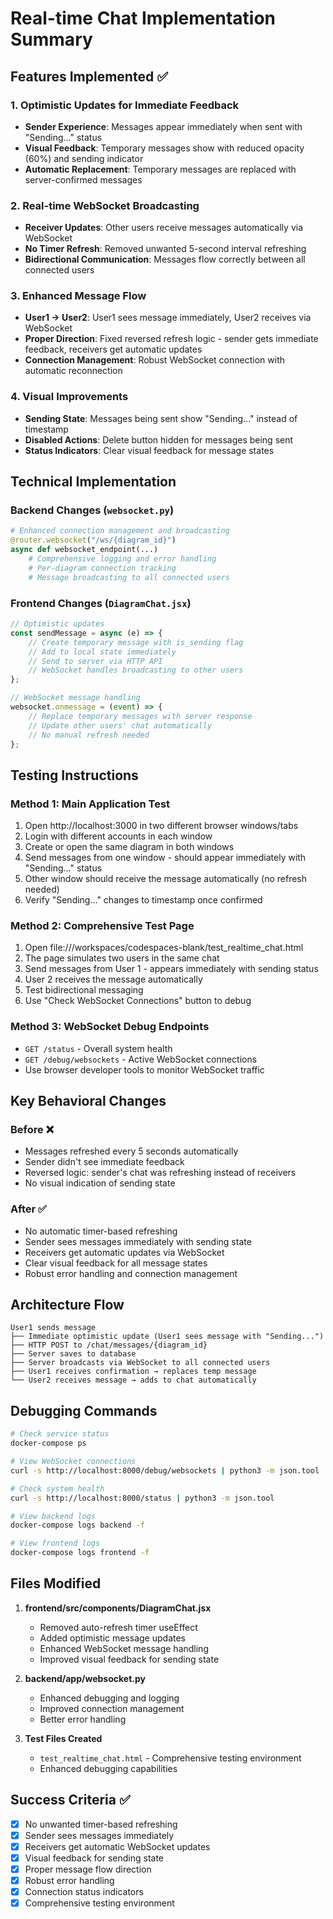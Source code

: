 # Real-time Chat Implementation Summary

## Features Implemented ✅

### 1. Optimistic Updates for Immediate Feedback
- **Sender Experience**: Messages appear immediately when sent with "Sending..." status
- **Visual Feedback**: Temporary messages show with reduced opacity (60%) and sending indicator
- **Automatic Replacement**: Temporary messages are replaced with server-confirmed messages

### 2. Real-time WebSocket Broadcasting
- **Receiver Updates**: Other users receive messages automatically via WebSocket
- **No Timer Refresh**: Removed unwanted 5-second interval refreshing
- **Bidirectional Communication**: Messages flow correctly between all connected users

### 3. Enhanced Message Flow
- **User1 → User2**: User1 sees message immediately, User2 receives via WebSocket
- **Proper Direction**: Fixed reversed refresh logic - sender gets immediate feedback, receivers get automatic updates
- **Connection Management**: Robust WebSocket connection with automatic reconnection

### 4. Visual Improvements
- **Sending State**: Messages being sent show "Sending..." instead of timestamp
- **Disabled Actions**: Delete button hidden for messages being sent
- **Status Indicators**: Clear visual feedback for message states

## Technical Implementation

### Backend Changes (`websocket.py`)
```python
# Enhanced connection management and broadcasting
@router.websocket("/ws/{diagram_id}")
async def websocket_endpoint(...)
    # Comprehensive logging and error handling
    # Per-diagram connection tracking
    # Message broadcasting to all connected users
```

### Frontend Changes (`DiagramChat.jsx`)
```javascript
// Optimistic updates
const sendMessage = async (e) => {
    // Create temporary message with is_sending flag
    // Add to local state immediately
    // Send to server via HTTP API
    // WebSocket handles broadcasting to other users
};

// WebSocket message handling
websocket.onmessage = (event) => {
    // Replace temporary messages with server response
    // Update other users' chat automatically
    // No manual refresh needed
};
```

## Testing Instructions

### Method 1: Main Application Test
1. Open http://localhost:3000 in two different browser windows/tabs
2. Login with different accounts in each window
3. Create or open the same diagram in both windows
4. Send messages from one window - should appear immediately with "Sending..." status
5. Other window should receive the message automatically (no refresh needed)
6. Verify "Sending..." changes to timestamp once confirmed

### Method 2: Comprehensive Test Page
1. Open file:///workspaces/codespaces-blank/test_realtime_chat.html
2. The page simulates two users in the same chat
3. Send messages from User 1 - appears immediately with sending status
4. User 2 receives the message automatically
5. Test bidirectional messaging
6. Use "Check WebSocket Connections" button to debug

### Method 3: WebSocket Debug Endpoints
- `GET /status` - Overall system health
- `GET /debug/websockets` - Active WebSocket connections
- Use browser developer tools to monitor WebSocket traffic

## Key Behavioral Changes

### Before ❌
- Messages refreshed every 5 seconds automatically
- Sender didn't see immediate feedback
- Reversed logic: sender's chat was refreshing instead of receivers
- No visual indication of sending state

### After ✅
- No automatic timer-based refreshing
- Sender sees messages immediately with sending state
- Receivers get automatic updates via WebSocket
- Clear visual feedback for all message states
- Robust error handling and connection management

## Architecture Flow

```
User1 sends message
├── Immediate optimistic update (User1 sees message with "Sending...")
├── HTTP POST to /chat/messages/{diagram_id}
├── Server saves to database
├── Server broadcasts via WebSocket to all connected users
├── User1 receives confirmation → replaces temp message
└── User2 receives message → adds to chat automatically
```

## Debugging Commands

```bash
# Check service status
docker-compose ps

# View WebSocket connections
curl -s http://localhost:8000/debug/websockets | python3 -m json.tool

# Check system health
curl -s http://localhost:8000/status | python3 -m json.tool

# View backend logs
docker-compose logs backend -f

# View frontend logs  
docker-compose logs frontend -f
```

## Files Modified

1. **frontend/src/components/DiagramChat.jsx**
   - Removed auto-refresh timer useEffect
   - Added optimistic message updates
   - Enhanced WebSocket message handling
   - Improved visual feedback for sending state

2. **backend/app/websocket.py** 
   - Enhanced debugging and logging
   - Improved connection management
   - Better error handling

3. **Test Files Created**
   - `test_realtime_chat.html` - Comprehensive testing environment
   - Enhanced debugging capabilities

## Success Criteria ✅

- [x] No unwanted timer-based refreshing
- [x] Sender sees messages immediately
- [x] Receivers get automatic WebSocket updates
- [x] Visual feedback for sending state
- [x] Proper message flow direction
- [x] Robust error handling
- [x] Connection status indicators
- [x] Comprehensive testing environment
